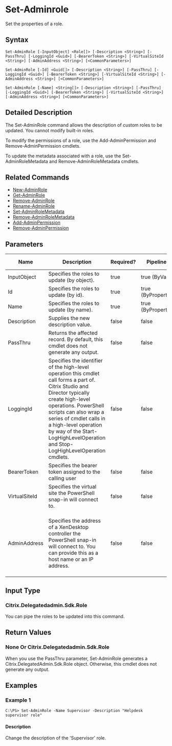﻿
# Set-Adminrole
Set the properties of a role.
## Syntax
```
Set-AdminRole [-InputObject] <Role[]> [-Description <String>] [-PassThru] [-LoggingId <Guid>] [-BearerToken <String>] [-VirtualSiteId <String>] [-AdminAddress <String>] [<CommonParameters>]

Set-AdminRole [-Id] <Guid[]> [-Description <String>] [-PassThru] [-LoggingId <Guid>] [-BearerToken <String>] [-VirtualSiteId <String>] [-AdminAddress <String>] [<CommonParameters>]

Set-AdminRole [-Name] <String[]> [-Description <String>] [-PassThru] [-LoggingId <Guid>] [-BearerToken <String>] [-VirtualSiteId <String>] [-AdminAddress <String>] [<CommonParameters>]
```
## Detailed Description
The Set-AdminRole command allows the description of custom roles to be updated. You cannot modify built-in roles.

To modify the permissions of a role, use the Add-AdminPermission and Remove-AdminPermission cmdlets.

To update the metadata associated with a role, use the Set-AdminRoleMetadata and Remove-AdminRoleMetadata cmdlets.


## Related Commands

* [New-AdminRole](./New-AdminRole/)
* [Get-AdminRole](./Get-AdminRole/)
* [Remove-AdminRole](./Remove-AdminRole/)
* [Rename-AdminRole](./Rename-AdminRole/)
* [Set-AdminRoleMetadata](./Set-AdminRoleMetadata/)
* [Remove-AdminRoleMetadata](./Remove-AdminRoleMetadata/)
* [Add-AdminPermission](./Add-AdminPermission/)
* [Remove-AdminPermission](./Remove-AdminPermission/)
## Parameters
| Name   | Description | Required? | Pipeline Input | Default Value |
| --- | --- | --- | --- | --- |
| InputObject | Specifies the roles to update (by object). | true | true (ByValue) |  |
| Id | Specifies the roles to update (by id). | true | true (ByPropertyName) |  |
| Name | Specifies the roles to update (by name). | true | true (ByPropertyName) |  |
| Description | Supplies the new description value. | false | false |  |
| PassThru | Returns the affected record. By default, this cmdlet does not generate any output. | false | false | False |
| LoggingId | Specifies the identifier of the high-level operation this cmdlet call forms a part of. Citrix Studio and Director typically create high-level operations. PowerShell scripts can also wrap a series of cmdlet calls in a high-level operation by way of the Start-LogHighLevelOperation and Stop-LogHighLevelOperation cmdlets. | false | false |  |
| BearerToken | Specifies the bearer token assigned to the calling user | false | false |  |
| VirtualSiteId | Specifies the virtual site the PowerShell snap-in will connect to. | false | false |  |
| AdminAddress | Specifies the address of a XenDesktop controller the PowerShell snap-in will connect to. You can provide this as a host name or an IP address. | false | false | Localhost. Once a value is provided by any cmdlet, this value becomes the default. |

## Input Type

### Citrix.Delegatedadmin.Sdk.Role
You can pipe the roles to be updated into this command.
## Return Values

### None Or Citrix.Delegatedadmin.Sdk.Role
When you use the PassThru parameter, Set-AdminRole generates a Citrix.DelegatedAdmin.Sdk.Role object. Otherwise, this cmdlet does not generate any output.
## Examples

### Example 1
```
C:\PS> Set-AdminRole -Name Supervisor -Description "Helpdesk supervisor role"
```
#### Description
Change the description of the 'Supervisor' role.
